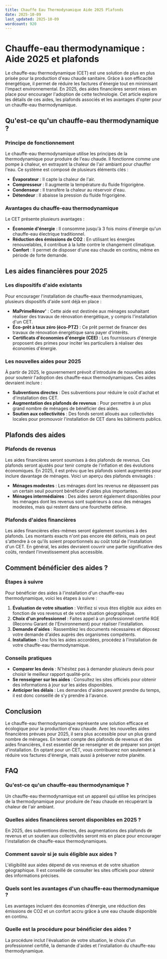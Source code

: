```yaml
---
title: Chauffe Eau Thermodynamique Aide 2025 Plafonds
date: 2025-10-09
last_updated: 2025-10-09
wordcount: 920
---
```


# Chauffe-eau thermodynamique : Aide 2025 et plafonds

Le chauffe-eau thermodynamique (CET) est une solution de plus en plus prisée pour la production d'eau chaude sanitaire. Grâce à son efficacité énergétique, il permet de réduire les factures d'énergie tout en minimisant l'impact environnemental. En 2025, des aides financières seront mises en place pour encourager l'adoption de cette technologie. Cet article explore les détails de ces aides, les plafonds associés et les avantages d'opter pour un chauffe-eau thermodynamique.

## Qu'est-ce qu'un chauffe-eau thermodynamique ?

### Principe de fonctionnement

Le chauffe-eau thermodynamique utilise les principes de la thermodynamique pour produire de l'eau chaude. Il fonctionne comme une pompe à chaleur, en extrayant la chaleur de l'air ambiant pour chauffer l'eau. Ce système est composé de plusieurs éléments clés :

- **Évaporateur** : Il capte la chaleur de l'air.
- **Compresseur** : Il augmente la température du fluide frigorigène.
- **Condenseur** : Il transfère la chaleur au réservoir d'eau.
- **Détendeur** : Il abaisse la pression du fluide frigorigène.

### Avantages du chauffe-eau thermodynamique

Le CET présente plusieurs avantages :

- **Économie d'énergie** : Il consomme jusqu'à 3 fois moins d'énergie qu'un chauffe-eau électrique traditionnel.
- **Réduction des émissions de CO2** : En utilisant les énergies renouvelables, il contribue à la lutte contre le changement climatique.
- **Confort** : Il permet de disposer d'une eau chaude en continu, même en période de forte demande.

## Les aides financières pour 2025

### Les dispositifs d'aide existants

Pour encourager l'installation de chauffe-eaux thermodynamiques, plusieurs dispositifs d'aide sont déjà en place :

- **MaPrimeRénov'** : Cette aide est destinée aux ménages souhaitant réaliser des travaux de rénovation énergétique, y compris l'installation d'un CET.
- **Éco-prêt à taux zéro (éco-PTZ)** : Ce prêt permet de financer des travaux de rénovation énergétique sans payer d'intérêts.
- **Certificats d'économies d'énergie (CEE)** : Les fournisseurs d'énergie proposent des primes pour inciter les particuliers à réaliser des économies d'énergie.

### Les nouvelles aides pour 2025

À partir de 2025, le gouvernement prévoit d'introduire de nouvelles aides pour soutenir l'adoption des chauffe-eaux thermodynamiques. Ces aides devraient inclure :

- **Subventions directes** : Des subventions pour réduire le coût d'achat et d'installation des CET.
- **Augmentation des plafonds de revenus** : Pour permettre à un plus grand nombre de ménages de bénéficier des aides.
- **Soutien aux collectivités** : Des fonds seront alloués aux collectivités locales pour promouvoir l'installation de CET dans les bâtiments publics.

## Plafonds des aides

### Plafonds de revenus

Les aides financières seront soumises à des plafonds de revenus. Ces plafonds seront ajustés pour tenir compte de l'inflation et des évolutions économiques. En 2025, il est prévu que les plafonds soient augmentés pour inclure davantage de ménages. Voici un aperçu des plafonds envisagés :

- **Ménages modestes** : Les ménages dont les revenus ne dépassent pas un certain seuil pourront bénéficier d'aides plus importantes.
- **Ménages intermédiaires** : Des aides seront également disponibles pour les ménages dont les revenus sont supérieurs à ceux des ménages modestes, mais qui restent dans une fourchette définie.

### Plafonds d'aides financières

Les aides financières elles-mêmes seront également soumises à des plafonds. Les montants exacts n'ont pas encore été définis, mais on peut s'attendre à ce qu'ils soient proportionnels au coût total de l'installation d'un CET. En général, les aides devraient couvrir une partie significative des coûts, rendant l'investissement plus accessible.

## Comment bénéficier des aides ?

### Étapes à suivre

Pour bénéficier des aides à l'installation d'un chauffe-eau thermodynamique, voici les étapes à suivre :

1. **Évaluation de votre situation** : Vérifiez si vous êtes éligible aux aides en fonction de vos revenus et de votre situation géographique.
2. **Choix d'un professionnel** : Faites appel à un professionnel certifié RGE (Reconnu Garant de l'Environnement) pour réaliser l'installation.
3. **Demande d'aides** : Rassemblez les documents nécessaires et déposez votre demande d'aides auprès des organismes compétents.
4. **Installation** : Une fois les aides accordées, procédez à l'installation de votre chauffe-eau thermodynamique.

### Conseils pratiques

- **Comparer les devis** : N'hésitez pas à demander plusieurs devis pour choisir le meilleur rapport qualité-prix.
- **Se renseigner sur les aides** : Consultez les sites officiels pour obtenir des informations à jour sur les aides disponibles.
- **Anticiper les délais** : Les demandes d'aides peuvent prendre du temps, il est donc conseillé de s'y prendre à l'avance.

## Conclusion

Le chauffe-eau thermodynamique représente une solution efficace et écologique pour la production d'eau chaude. Avec les nouvelles aides financières prévues pour 2025, il sera plus accessible pour un plus grand nombre de ménages. En tenant compte des plafonds de revenus et des aides financières, il est essentiel de se renseigner et de préparer son projet d'installation. En optant pour un CET, vous contribuerez non seulement à réduire vos factures d'énergie, mais aussi à préserver notre planète.

## FAQ

### Qu'est-ce qu'un chauffe-eau thermodynamique ?

Un chauffe-eau thermodynamique est un appareil qui utilise les principes de la thermodynamique pour produire de l'eau chaude en récupérant la chaleur de l'air ambiant.

### Quelles aides financières seront disponibles en 2025 ?

En 2025, des subventions directes, des augmentations des plafonds de revenus et un soutien aux collectivités seront mis en place pour encourager l'installation de chauffe-eaux thermodynamiques.

### Comment savoir si je suis éligible aux aides ?

L'éligibilité aux aides dépend de vos revenus et de votre situation géographique. Il est conseillé de consulter les sites officiels pour obtenir des informations précises.

### Quels sont les avantages d'un chauffe-eau thermodynamique ?

Les avantages incluent des économies d'énergie, une réduction des émissions de CO2 et un confort accru grâce à une eau chaude disponible en continu.

### Quelle est la procédure pour bénéficier des aides ?

La procédure inclut l'évaluation de votre situation, le choix d'un professionnel certifié, la demande d'aides et l'installation du chauffe-eau thermodynamique.